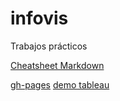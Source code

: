 # infovis
Trabajos prácticos

[Cheatsheet Markdown](github.com/adam-p/markdown-here/wiki/Markdown-Cheatsheet)


[gh-pages](https://camicollado.github.io/infovis/index.html)
[demo tableau](https://camicollado.github.io/infovis/demotableau.html)

